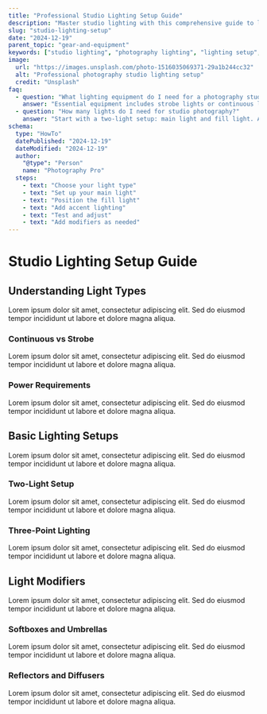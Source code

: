 ```yaml
---
title: "Professional Studio Lighting Setup Guide"
description: "Master studio lighting with this comprehensive guide to lighting equipment, setups, and techniques for professional photography."
slug: "studio-lighting-setup"
date: "2024-12-19"
parent_topic: "gear-and-equipment"
keywords: ["studio lighting", "photography lighting", "lighting setup", "strobe lights", "light modifiers"]
image:
  url: "https://images.unsplash.com/photo-1516035069371-29a1b244cc32"
  alt: "Professional photography studio lighting setup"
  credit: "Unsplash"
faq:
  - question: "What lighting equipment do I need for a photography studio?"
    answer: "Essential equipment includes strobe lights or continuous lights, light stands, modifiers (softboxes, umbrellas), and triggers."
  - question: "How many lights do I need for studio photography?"
    answer: "Start with a two-light setup: main light and fill light. Add rim/hair light and background light as needed."
schema:
  type: "HowTo"
  datePublished: "2024-12-19"
  dateModified: "2024-12-19"
  author:
    "@type": "Person"
    name: "Photography Pro"
  steps:
    - text: "Choose your light type"
    - text: "Set up your main light"
    - text: "Position the fill light"
    - text: "Add accent lighting"
    - text: "Test and adjust"
    - text: "Add modifiers as needed"
---
```


# Studio Lighting Setup Guide

## Understanding Light Types

Lorem ipsum dolor sit amet, consectetur adipiscing elit. Sed do eiusmod tempor incididunt ut labore et dolore magna aliqua.

### Continuous vs Strobe

Lorem ipsum dolor sit amet, consectetur adipiscing elit. Sed do eiusmod tempor incididunt ut labore et dolore magna aliqua.

### Power Requirements

Lorem ipsum dolor sit amet, consectetur adipiscing elit. Sed do eiusmod tempor incididunt ut labore et dolore magna aliqua.

## Basic Lighting Setups

Lorem ipsum dolor sit amet, consectetur adipiscing elit. Sed do eiusmod tempor incididunt ut labore et dolore magna aliqua.

### Two-Light Setup

Lorem ipsum dolor sit amet, consectetur adipiscing elit. Sed do eiusmod tempor incididunt ut labore et dolore magna aliqua.

### Three-Point Lighting

Lorem ipsum dolor sit amet, consectetur adipiscing elit. Sed do eiusmod tempor incididunt ut labore et dolore magna aliqua.

## Light Modifiers

Lorem ipsum dolor sit amet, consectetur adipiscing elit. Sed do eiusmod tempor incididunt ut labore et dolore magna aliqua.

### Softboxes and Umbrellas

Lorem ipsum dolor sit amet, consectetur adipiscing elit. Sed do eiusmod tempor incididunt ut labore et dolore magna aliqua.

### Reflectors and Diffusers

Lorem ipsum dolor sit amet, consectetur adipiscing elit. Sed do eiusmod tempor incididunt ut labore et dolore magna aliqua.
